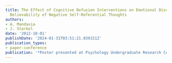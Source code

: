 ```yaml
---
title: The Effect of Cognitive Defusion Interventions on Emotional Discomfort and
  Believability of Negative Self-Referential Thoughts
authors:
- A. Mandavia
- J. Starkel
date: '2012-10-01'
publishDate: '2024-01-31T03:51:21.039151Z'
publication_types:
- paper-conference
publication: '*Poster presented at Psychology Undergraduate Research Conference*'
---
```

